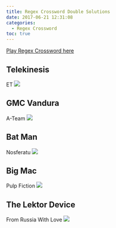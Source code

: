```yaml
---
title: Regex Crossword Double Solutions
date: 2017-06-21 12:31:08
categories:
  - Regex Crossword
toc: true
---
```


[Play Regex Crossword here](https://www.regexcrossword.com)

<!--more-->

## Telekinesis
ET
![](/images/regex/double1.JPG)

## GMC Vandura
A-Team
![](/images/regex/double2.JPG)

## Bat Man
Nosferatu
![](/images/regex/double3.JPG)

## Big Mac
Pulp Fiction
![](/images/regex/double4.JPG)

## The Lektor Device
From Russia With Love
![](/images/regex/double5.JPG)
